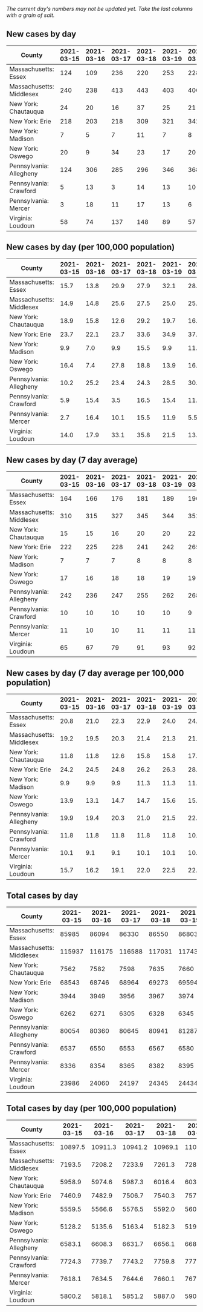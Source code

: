 _The current day's numbers may not be updated yet. Take the last columns with a grain of salt._
## New cases by day

| County | 2021-03-15 | 2021-03-16 | 2021-03-17 | 2021-03-18 | 2021-03-19 | 2021-03-20 | 2021-03-21 |
| --- | --- | --- | --- | --- | --- | --- | --- |
| Massachusetts: Essex | 124 | 109 | 236 | 220 | 253 | 228 | 193 |
| Massachusetts: Middlesex | 240 | 238 | 413 | 443 | 403 | 406 | 385 |
| New York: Chautauqua | 24 | 20 | 16 | 37 | 25 | 21 | 29 |
| New York: Erie | 218 | 203 | 218 | 309 | 321 | 342 | 387 |
| New York: Madison | 7 | 5 | 7 | 11 | 7 | 8 | 11 |
| New York: Oswego | 20 | 9 | 34 | 23 | 17 | 20 | 39 |
| Pennsylvania: Allegheny | 124 | 306 | 285 | 296 | 346 | 368 | 257 |
| Pennsylvania: Crawford | 5 | 13 | 3 | 14 | 13 | 10 | 6 |
| Pennsylvania: Mercer | 3 | 18 | 11 | 17 | 13 | 6 | 8 |
| Virginia: Loudoun | 58 | 74 | 137 | 148 | 89 | 57 | 61 |

## New cases by day (per 100,000 population)

| County | 2021-03-15 | 2021-03-16 | 2021-03-17 | 2021-03-18 | 2021-03-19 | 2021-03-20 | 2021-03-21 |
| --- | --- | --- | --- | --- | --- | --- | --- |
| Massachusetts: Essex | 15.7 | 13.8 | 29.9 | 27.9 | 32.1 | 28.9 | 24.5 |
| Massachusetts: Middlesex | 14.9 | 14.8 | 25.6 | 27.5 | 25.0 | 25.2 | 23.9 |
| New York: Chautauqua | 18.9 | 15.8 | 12.6 | 29.2 | 19.7 | 16.5 | 22.9 |
| New York: Erie | 23.7 | 22.1 | 23.7 | 33.6 | 34.9 | 37.2 | 42.1 |
| New York: Madison | 9.9 | 7.0 | 9.9 | 15.5 | 9.9 | 11.3 | 15.5 |
| New York: Oswego | 16.4 | 7.4 | 27.8 | 18.8 | 13.9 | 16.4 | 31.9 |
| Pennsylvania: Allegheny | 10.2 | 25.2 | 23.4 | 24.3 | 28.5 | 30.3 | 21.1 |
| Pennsylvania: Crawford | 5.9 | 15.4 | 3.5 | 16.5 | 15.4 | 11.8 | 7.1 |
| Pennsylvania: Mercer | 2.7 | 16.4 | 10.1 | 15.5 | 11.9 | 5.5 | 7.3 |
| Virginia: Loudoun | 14.0 | 17.9 | 33.1 | 35.8 | 21.5 | 13.8 | 14.8 |

## New cases by day (7 day average)

| County | 2021-03-15 | 2021-03-16 | 2021-03-17 | 2021-03-18 | 2021-03-19 | 2021-03-20 | 2021-03-21 |
| --- | --- | --- | --- | --- | --- | --- | --- |
| Massachusetts: Essex | 164 | 166 | 176 | 181 | 189 | 196 | 195 |
| Massachusetts: Middlesex | 310 | 315 | 327 | 345 | 344 | 352 | 361 |
| New York: Chautauqua | 15 | 15 | 16 | 20 | 20 | 22 | 25 |
| New York: Erie | 222 | 225 | 228 | 241 | 242 | 265 | 285 |
| New York: Madison | 7 | 7 | 7 | 8 | 8 | 8 | 8 |
| New York: Oswego | 17 | 16 | 18 | 18 | 19 | 19 | 23 |
| Pennsylvania: Allegheny | 242 | 236 | 247 | 255 | 262 | 268 | 283 |
| Pennsylvania: Crawford | 10 | 10 | 10 | 10 | 10 | 9 | 9 |
| Pennsylvania: Mercer | 11 | 10 | 10 | 11 | 11 | 11 | 11 |
| Virginia: Loudoun | 65 | 67 | 79 | 91 | 93 | 92 | 89 |

## New cases by day (7 day average per 100,000 population)

| County | 2021-03-15 | 2021-03-16 | 2021-03-17 | 2021-03-18 | 2021-03-19 | 2021-03-20 | 2021-03-21 |
| --- | --- | --- | --- | --- | --- | --- | --- |
| Massachusetts: Essex | 20.8 | 21.0 | 22.3 | 22.9 | 24.0 | 24.8 | 24.7 |
| Massachusetts: Middlesex | 19.2 | 19.5 | 20.3 | 21.4 | 21.3 | 21.8 | 22.4 |
| New York: Chautauqua | 11.8 | 11.8 | 12.6 | 15.8 | 15.8 | 17.3 | 19.7 |
| New York: Erie | 24.2 | 24.5 | 24.8 | 26.2 | 26.3 | 28.8 | 31.0 |
| New York: Madison | 9.9 | 9.9 | 9.9 | 11.3 | 11.3 | 11.3 | 11.3 |
| New York: Oswego | 13.9 | 13.1 | 14.7 | 14.7 | 15.6 | 15.6 | 18.8 |
| Pennsylvania: Allegheny | 19.9 | 19.4 | 20.3 | 21.0 | 21.5 | 22.0 | 23.3 |
| Pennsylvania: Crawford | 11.8 | 11.8 | 11.8 | 11.8 | 11.8 | 10.6 | 10.6 |
| Pennsylvania: Mercer | 10.1 | 9.1 | 9.1 | 10.1 | 10.1 | 10.1 | 10.1 |
| Virginia: Loudoun | 15.7 | 16.2 | 19.1 | 22.0 | 22.5 | 22.2 | 21.5 |

## Total cases by day

| County | 2021-03-15 | 2021-03-16 | 2021-03-17 | 2021-03-18 | 2021-03-19 | 2021-03-20 | 2021-03-21 |
| --- | --- | --- | --- | --- | --- | --- | --- |
| Massachusetts: Essex | 85985 | 86094 | 86330 | 86550 | 86803 | 87031 | 87224 |
| Massachusetts: Middlesex | 115937 | 116175 | 116588 | 117031 | 117434 | 117840 | 118225 |
| New York: Chautauqua | 7562 | 7582 | 7598 | 7635 | 7660 | 7681 | 7710 |
| New York: Erie | 68543 | 68746 | 68964 | 69273 | 69594 | 69936 | 70323 |
| New York: Madison | 3944 | 3949 | 3956 | 3967 | 3974 | 3982 | 3993 |
| New York: Oswego | 6262 | 6271 | 6305 | 6328 | 6345 | 6365 | 6404 |
| Pennsylvania: Allegheny | 80054 | 80360 | 80645 | 80941 | 81287 | 81655 | 81912 |
| Pennsylvania: Crawford | 6537 | 6550 | 6553 | 6567 | 6580 | 6590 | 6596 |
| Pennsylvania: Mercer | 8336 | 8354 | 8365 | 8382 | 8395 | 8401 | 8409 |
| Virginia: Loudoun | 23986 | 24060 | 24197 | 24345 | 24434 | 24491 | 24552 |

## Total cases by day (per 100,000 population)

| County | 2021-03-15 | 2021-03-16 | 2021-03-17 | 2021-03-18 | 2021-03-19 | 2021-03-20 | 2021-03-21 |
| --- | --- | --- | --- | --- | --- | --- | --- |
| Massachusetts: Essex | 10897.5 | 10911.3 | 10941.2 | 10969.1 | 11001.2 | 11030.1 | 11054.5 |
| Massachusetts: Middlesex | 7193.5 | 7208.2 | 7233.9 | 7261.3 | 7286.3 | 7311.5 | 7335.4 |
| New York: Chautauqua | 5958.9 | 5974.6 | 5987.3 | 6016.4 | 6036.1 | 6052.7 | 6075.5 |
| New York: Erie | 7460.9 | 7482.9 | 7506.7 | 7540.3 | 7575.3 | 7612.5 | 7654.6 |
| New York: Madison | 5559.5 | 5566.6 | 5576.5 | 5592.0 | 5601.8 | 5613.1 | 5628.6 |
| New York: Oswego | 5128.2 | 5135.6 | 5163.4 | 5182.3 | 5196.2 | 5212.6 | 5244.5 |
| Pennsylvania: Allegheny | 6583.1 | 6608.3 | 6631.7 | 6656.1 | 6684.5 | 6714.8 | 6735.9 |
| Pennsylvania: Crawford | 7724.3 | 7739.7 | 7743.2 | 7759.8 | 7775.1 | 7786.9 | 7794.0 |
| Pennsylvania: Mercer | 7618.1 | 7634.5 | 7644.6 | 7660.1 | 7672.0 | 7677.5 | 7684.8 |
| Virginia: Loudoun | 5800.2 | 5818.1 | 5851.2 | 5887.0 | 5908.5 | 5922.3 | 5937.0 |
